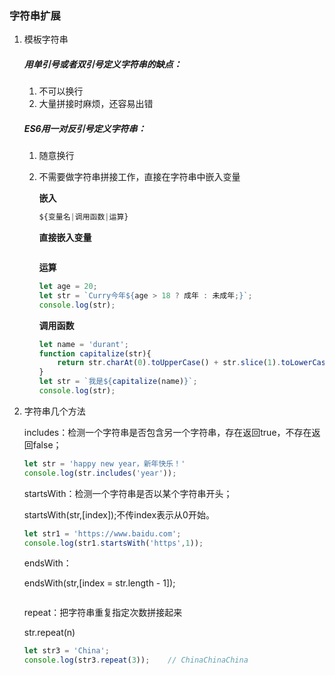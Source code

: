 ### 字符串扩展

1. 模板字符串

	##### 用单引号或者双引号定义字符串的缺点：

	1. 不可以换行
	2. 大量拼接时麻烦，还容易出错

	##### ES6用一对反引号定义字符串：

	1. 随意换行

	2. 不需要做字符串拼接工作，直接在字符串中嵌入变量

		**嵌入**

		```js
		${变量名|调用函数|运算}
		```

		**直接嵌入变量**

		```js
		
		```

		**运算**

		```js
		let age = 20;
		let str = `Curry今年${age > 18 ? 成年 : 未成年;}`;
		console.log(str);
		```

		**调用函数**

		```js
		let name = 'durant';
		function capitalize(str){
		    return str.charAt(0).toUpperCase() + str.slice(1).toLowerCase();
		}
		let str = `我是${capitalize(name)}`;
		console.log(str);
		```

2. 字符串几个方法

	includes：检测一个字符串是否包含另一个字符串，存在返回true，不存在返回false；

	```js
	let str = 'happy new year，新年快乐！'
	console.log(str.includes('year'));
	```

	startsWith：检测一个字符串是否以某个字符串开头；

	startsWith(str,[index]);不传index表示从0开始。

	```js
	let str1 = 'https://www.baidu.com';
	console.log(str1.startsWith('https',1));
	```

	endsWith：

	endsWith(str,[index = str.length - 1]);

	```js
	
	```

	

	repeat：把字符串重复指定次数拼接起来

	str.repeat(n)

	```js
	let str3 = 'China';
	console.log(str3.repeat(3));	// ChinaChinaChina
	```

